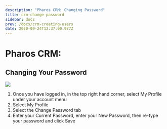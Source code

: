 ```yaml
---
description: "Pharos CRM: Changing Password"
title: crm-change-password
sidebar: docs
prev: /docs/crm-creating-users
date: 2020-09-24T12:37:00.977Z
---
```

# Pharos CRM:

## Changing Your Password

![](/uploads/password_gif.gif)

1. Once you have logged in, in the top right hand corner, select My Profile under your account menu
2. Select My Profile 
3. Select the Change Password tab 
4. Enter your Current Password, enter your New Password, then re-type your password and click Save